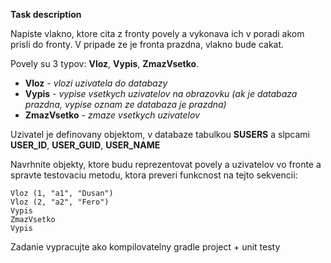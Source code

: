 **Task description**

Napiste vlakno, ktore cita z fronty povely a vykonava ich v poradi akom prisli do fronty. V pripade ze je fronta prazdna, vlakno bude cakat.

Povely su 3 typov: **Vloz**, **Vypis**, **ZmazVsetko**.

   - **Vloz** - *vlozi uzivatela do databazy*
   - **Vypis** - *vypise vsetkych uzivatelov na obrazovku (ak je databaza prazdna,
vypise oznam ze databaza je prazdna)*
   - **ZmazVsetko** - *zmaze vsetkych uzivatelov*

Uzivatel je definovany objektom, v databaze tabulkou **SUSERS**
a slpcami **USER_ID**, **USER_GUID**, **USER_NAME**

Navrhnite objekty, ktore budu reprezentovat povely a uzivatelov vo fronte
a spravte testovaciu metodu, ktora preveri funkcnost na tejto sekvencii:

```
Vloz (1, "a1", "Dusan")
Vloz (2, "a2", "Fero")
Vypis
ZmazVsetko
Vypis
```

Zadanie vypracujte ako kompilovatelny gradle project + unit testy